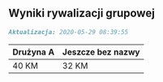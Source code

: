 ## Wyniki rywalizacji grupowej

```markdown
Aktualizacja: 2020-05-29 08:39:55
```

Drużyna A | Jeszcze bez nazwy
------------ | -------------
 40 KM | 32 KM